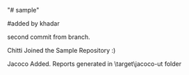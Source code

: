 "# sample" 

#added by khadar

second commit from branch.

Chitti Joined the Sample Repository :)

Jacoco Added. Reports generated in \target\jacoco-ut folder

